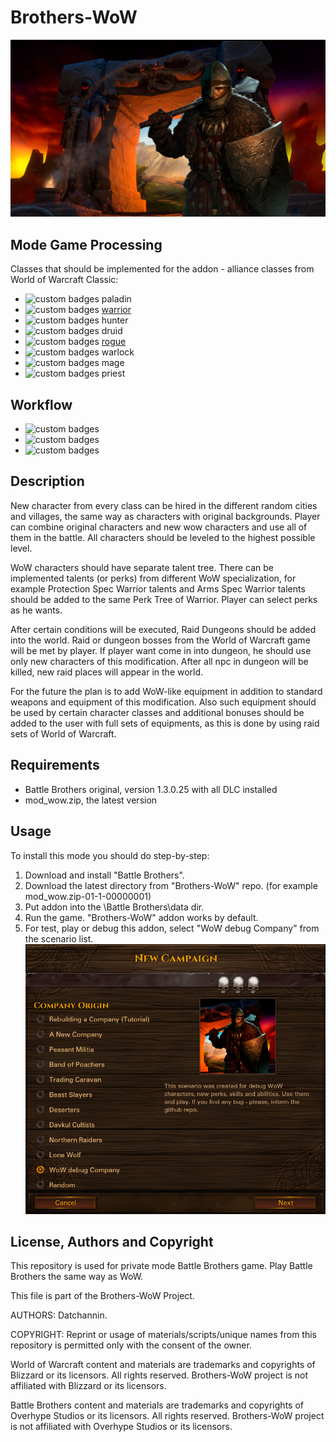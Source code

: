# Brothers-WoW
![Brothers-WoW](spec/bbwow_02.png "Brothers WoW repo: Play Battle Brothers using WoW heroes")

## Mode Game Processing
Classes that should be implemented for the addon - alliance classes from World of Warcraft Classic:
* ![custom badges](https://img.shields.io/badge/status-to%20do-blue) paladin
* ![custom badges](https://img.shields.io/badge/status-done-green) [warrior](https://github.com/datchannin/Brothers-WoW/blob/master/spec/warrior.md)
* ![custom badges](https://img.shields.io/badge/status-to%20do-blue) hunter
* ![custom badges](https://img.shields.io/badge/status-to%20do-blue) druid
* ![custom badges](https://img.shields.io/badge/status-done-green) [rogue](https://github.com/datchannin/Brothers-WoW/blob/master/spec/rogue.md)
* ![custom badges](https://img.shields.io/badge/status-to%20do-blue) warlock
* ![custom badges](https://img.shields.io/badge/status-to%20do-blue) mage
* ![custom badges](https://img.shields.io/badge/status-to%20do-blue) priest

## Workflow
* ![custom badges](https://img.shields.io/badge/roadmap-not-red)
* ![custom badges](https://img.shields.io/badge/bug%20tracker-yes-green)
* ![custom badges](https://img.shields.io/badge/extended%20docs-not-red)

## Description
New character from every class can be hired in the different random cities and villages, the same way as characters with original backgrounds. Player can combine original characters and new wow characters and use all of them in the battle. All characters should be leveled to the highest possible level.

WoW characters should have separate talent tree. There can be implemented talents (or perks) from different WoW specialization, for example Protection Spec Warrior talents and Arms Spec Warrior talents should be added to the same Perk Tree of Warrior. Player can select perks as he wants.

After certain conditions will be executed, Raid Dungeons should be added into the world. Raid or dungeon bosses from the World of Warcraft game will be met by player. If player want come in into dungeon, he should use only new characters of this modification. After all npc in dungeon will be killed, new raid places will appear in the world.

For the future the plan is to add WoW-like equipment in addition to standard weapons and equipment of this modification. Also such  equipment should be used by certain character classes and additional bonuses should be added to the user with full sets of equipments, as this is done by using raid sets of World of Warcraft.

## Requirements
* Battle Brothers original, version 1.3.0.25 with all DLC installed
* mod_wow.zip, the latest version

## Usage
To install this mode you should do step-by-step:
1. Download and install "Battle Brothers".
2. Download the latest directory from "Brothers-WoW" repo. (for example mod_wow.zip-01-1-00000001)
3. Put addon into the \Battle Brothers\data dir.
4. Run the game. "Brothers-WoW" addon works by default.
5. For test, play or debug this addon, select "WoW debug Company" from the scenario list.
![Selection screen](spec/company.png "Brothers WoW repo: Select company for play.")

## License, Authors and Copyright

This repository is used for private mode Battle Brothers game. Play Battle Brothers the same way as WoW.

This file is part of the Brothers-WoW Project. 

AUTHORS: Datchannin.

COPYRIGHT: Reprint or usage of materials/scripts/unique names from this repository is permitted only with the consent of the owner.

World of Warcraft content and materials are trademarks and copyrights of Blizzard or its licensors. All rights reserved. Brothers-WoW project is not affiliated with Blizzard or its licensors.

Battle Brothers content and materials are trademarks and copyrights of Overhype Studios or its licensors. All rights reserved. Brothers-WoW project is not affiliated with Overhype Studios or its licensors.
